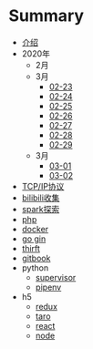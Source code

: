 # Summary

* [介绍](README.md)
* 2020年
    * 2月
    * 3月
        * [02-23](pages/2020/2月/02-23.md)
        * [02-24](pages/2020/2月/02-24.md)
        * [02-25](pages/2020/2月/02-25.md)
        * [02-26](pages/2020/2月/02-26.md)
        * [02-27](pages/2020/2月/02-27.md)
        * [02-28](pages/2020/2月/02-28.md)
        * [02-29](pages/2020/2月/02-29.md)
    * 3月
        * [03-01](pages/2020/3月/03-01.md)
        * [03-02](pages/2020/3月/03-02.md)
* [TCP/IP协议](pages/topic/TCP_IP.md)
* [bilibili收集](pages/topic/扩展阅读/bilibili.md)
* [spark探索](pages/topic/spark.md)
* [php](pages/topic/php/介绍.md)
* [docker](pages/topic/docker.md)
* [go gin](pages/topic/golang/gin.md)
* [thirft](pages/topic/thirft.md)
* [gitbook](pages/topic/gitbook.md)
* python
    * [supervisor](pages/topic/python/supervisor.md)
    * [pipenv](pages/topic/python/pipenv.md)
* h5
    * [redux](pages/topic/h5/redux.md)
    * [taro](pages/topic/h5/taro.md)
    * [react](pages/topic/h5/react.md)
    * [node](pages/topic/h5/node.md)

